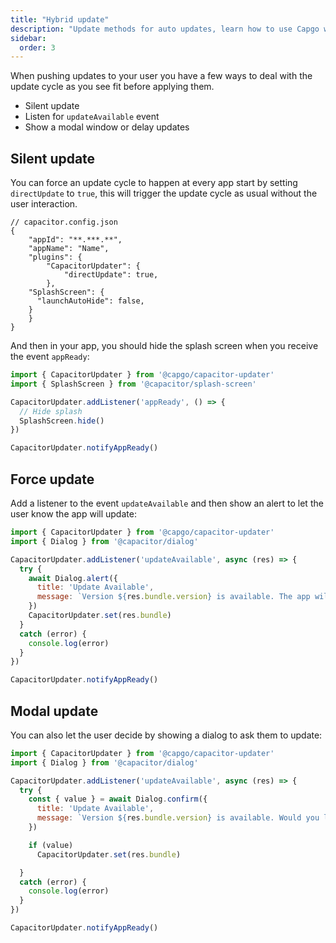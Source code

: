 ```yaml
---
title: "Hybrid update"
description: "Update methods for auto updates, learn how to use Capgo with more advanced use cases, like force updates"
sidebar:
  order: 3
---
```


When pushing updates to your user you have a few ways to deal with the update cycle as you see fit before applying them.

- Silent update
- Listen for ```updateAvailable``` event
- Show a modal window or delay updates


## Silent update

You can force an update cycle to happen at every app start by setting `directUpdate` to `true`,
this will trigger the update cycle as usual without the user interaction.

```tsx
// capacitor.config.json
{
	"appId": "**.***.**",
	"appName": "Name",
	"plugins": {
		"CapacitorUpdater": {
			"directUpdate": true,
		},
    "SplashScreen": {
      "launchAutoHide": false,
    }
	}
}
```

And then in your app, you should hide the splash screen when you receive the event `appReady`:

```js
import { CapacitorUpdater } from '@capgo/capacitor-updater'
import { SplashScreen } from '@capacitor/splash-screen'

CapacitorUpdater.addListener('appReady', () => {
  // Hide splash
  SplashScreen.hide()
})

CapacitorUpdater.notifyAppReady()
```

## Force update

Add a listener to the event `updateAvailable` and then show an alert to let the user know the app will update:

```js
import { CapacitorUpdater } from '@capgo/capacitor-updater'
import { Dialog } from '@capacitor/dialog'

CapacitorUpdater.addListener('updateAvailable', async (res) => {
  try {
    await Dialog.alert({
      title: 'Update Available',
      message: `Version ${res.bundle.version} is available. The app will update now`,
    })
    CapacitorUpdater.set(res.bundle)
  }
  catch (error) {
    console.log(error)
  }
})

CapacitorUpdater.notifyAppReady()
```

## Modal update

You can also let the user decide by showing a dialog to ask them to update:

```js
import { CapacitorUpdater } from '@capgo/capacitor-updater'
import { Dialog } from '@capacitor/dialog'

CapacitorUpdater.addListener('updateAvailable', async (res) => {
  try {
    const { value } = await Dialog.confirm({
      title: 'Update Available',
      message: `Version ${res.bundle.version} is available. Would you like to update now?`,
    })

    if (value)
      CapacitorUpdater.set(res.bundle)

  }
  catch (error) {
    console.log(error)
  }
})

CapacitorUpdater.notifyAppReady()
```
